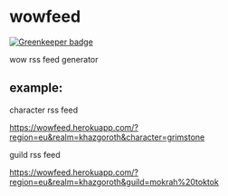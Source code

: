 wowfeed
========

[![Greenkeeper badge](https://badges.greenkeeper.io/rejas/wowfeed.svg)](https://greenkeeper.io/)

wow rss feed generator

example:
-------

character rss feed

https://wowfeed.herokuapp.com/?region=eu&realm=khazgoroth&character=grimstone


guild rss feed

https://wowfeed.herokuapp.com/?region=eu&realm=khazgoroth&guild=mokrah%20toktok

